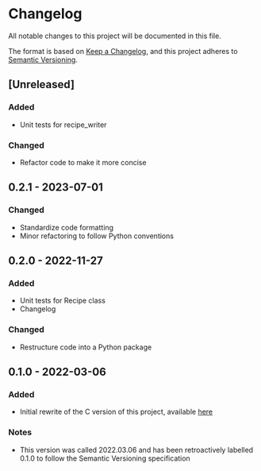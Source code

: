 # Changelog

All notable changes to this project will be documented in this file.

The format is based on [Keep a Changelog](https://keepachangelog.com/en/1.0.0/),
and this project adheres to [Semantic Versioning](https://semver.org/spec/v2.0.0.html).

## [Unreleased]

### Added
- Unit tests for recipe_writer

### Changed
- Refactor code to make it more concise


## 0.2.1 - 2023-07-01

### Changed
- Standardize code formatting
- Minor refactoring to follow Python conventions


## 0.2.0 - 2022-11-27

### Added
- Unit tests for Recipe class
- Changelog

### Changed
- Restructure code into a Python package


## 0.1.0 - 2022-03-06

### Added
- Initial rewrite of the C version of this project, available [here](https://github.com/cameroncc/recipe-writer)

### Notes
- This version was called 2022.03.06 and has been retroactively labelled 0.1.0 to follow the Semantic Versioning specification